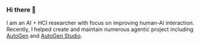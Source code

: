 ### Hi there 👋

I am an AI + HCI researcher with focus on improving human-AI interaction. Recently, I helped create and maintain numerous agentic project including [AutoGen](https://aka.ms/autogen-gh) and [AutoGen Studio](https://github.com/microsoft/autogen/tree/main/samples/apps/autogen-studio).
